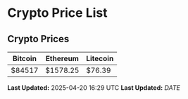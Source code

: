 # Crypto Price List

## Crypto Prices
| Bitcoin | Ethereum | Litecoin |
| ------- | -------- | -------- |
| $84517 | $1578.25 | $76.39 |
**Last Updated:** 2025-04-20 16:29 UTC
**Last Updated:** $DATE$
